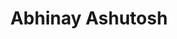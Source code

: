 ---
layout: post
title: Abhinay Ashutosh
school: NYU
major: Major?
image: https://static.squarespace.com/static/50354720c4aa2d2d3150d3d8/t/522ff57ee4b0a5b139fec536/1378874752904/Abhi%20Ashutosh.png?format=300w
lego: http://files.tnyu.org/people/lego/ashutosh.jpg
position: Marketing Lead
positionURL: http://www.techatnyu.org/position
twitter: abhinayashutosh
email: t@NYU email?
graduate: 2016
weight: 4
---